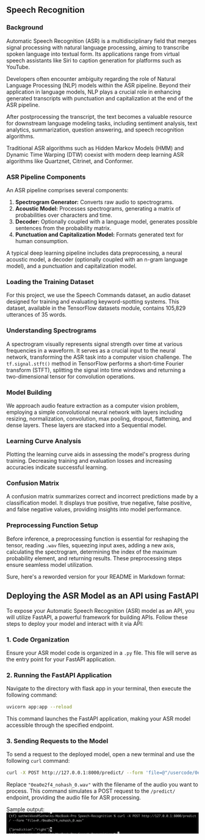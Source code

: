 ## Speech Recognition 

### Background

Automatic Speech Recognition (ASR) is a multidisciplinary field that merges signal processing with natural language processing, aiming to transcribe spoken language into textual form. Its applications range from virtual speech assistants like Siri to caption generation for platforms such as YouTube.

Developers often encounter ambiguity regarding the role of Natural Language Processing (NLP) models within the ASR pipeline. Beyond their application in language models, NLP plays a crucial role in enhancing generated transcripts with punctuation and capitalization at the end of the ASR pipeline.

After postprocessing the transcript, the text becomes a valuable resource for downstream language modeling tasks, including sentiment analysis, text analytics, summarization, question answering, and speech recognition algorithms.

Traditional ASR algorithms such as Hidden Markov Models (HMM) and Dynamic Time Warping (DTW) coexist with modern deep learning ASR algorithms like Quartznet, Citrinet, and Conformer.

### ASR Pipeline Components

An ASR pipeline comprises several components:
1. **Spectrogram Generator:** Converts raw audio to spectrograms.
2. **Acoustic Model:** Processes spectrograms, generating a matrix of probabilities over characters and time.
3. **Decoder:** Optionally coupled with a language model, generates possible sentences from the probability matrix.
4. **Punctuation and Capitalization Model:** Formats generated text for human consumption.

A typical deep learning pipeline includes data preprocessing, a neural acoustic model, a decoder (optionally coupled with an n-gram language model), and a punctuation and capitalization model.

### Loading the Training Dataset

For this project, we use the Speech Commands dataset, an audio dataset designed for training and evaluating keyword-spotting systems. This dataset, available in the TensorFlow datasets module, contains 105,829 utterances of 35 words.

### Understanding Spectrograms

A spectrogram visually represents signal strength over time at various frequencies in a waveform. It serves as a crucial input to the neural network, transforming the ASR task into a computer vision challenge. The `tf.signal.stft()` method in TensorFlow performs a short-time Fourier transform (STFT), splitting the signal into time windows and returning a two-dimensional tensor for convolution operations.

### Model Building

We approach audio feature extraction as a computer vision problem, employing a simple convolutional neural network with layers including resizing, normalization, convolution, max pooling, dropout, flattening, and dense layers. These layers are stacked into a Sequential model.

### Learning Curve Analysis

Plotting the learning curve aids in assessing the model's progress during training. Decreasing training and evaluation losses and increasing accuracies indicate successful learning.

### Confusion Matrix

A confusion matrix summarizes correct and incorrect predictions made by a classification model. It displays true positive, true negative, false positive, and false negative values, providing insights into model performance.

### Preprocessing Function Setup

Before inference, a preprocessing function is essential for reshaping the tensor, reading `.wav` files, squeezing input axes, adding a new axis, calculating the spectrogram, determining the index of the maximum probability element, and returning results. These preprocessing steps ensure seamless model utilization.

Sure, here's a reworded version for your README in Markdown format:

## Deploying the ASR Model as an API using FastAPI

To expose your Automatic Speech Recognition (ASR) model as an API, you will utilize FastAPI, a powerful framework for building APIs. Follow these steps to deploy your model and interact with it via API:

### 1. Code Organization

Ensure your ASR model code is organized in a `.py` file. This file will serve as the entry point for your FastAPI application.

### 2. Running the FastAPI Application

Navigate to the directory with flask app in your terminal, then execute the following command:

```bash
uvicorn app:app --reload
```

This command launches the FastAPI application, making your ASR model accessible through the specified endpoint.

### 3. Sending Requests to the Model

To send a request to the deployed model, open a new terminal and use the following `curl` command:

```bash
curl -X POST http://127.0.0.1:8000/predict/ --form 'file=@"/usercode/0ea0e2f4_nohash_0.wav"'
```

Replace `"0ea0e2f4_nohash_0.wav"` with the filename of the audio you want to process. This command simulates a POST request to the `/predict/` endpoint, providing the audio file for ASR processing.


Sample output:  
![](output.png)